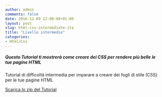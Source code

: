 ```yaml
---
author: admin
comments: false
date: 2016-12-09 12:00:00+01:00
layout: post
slug: html-css-intermediate-ita
title: "Livello intermedio"
categories:
- Html/Css
---
```


##### Questo Tutorial ti mostrerà come creare dei CSS per rendere più belle le tue pagine HTML

Tutorial di difficoltà intermedia per imparare a creare dei fogli di stile (CSS) per le tue pagine HTML

[Scarica lo zip del Tutorial](/assets/tutorials/HTML_CSS_Intermediate_ITA.zip)
